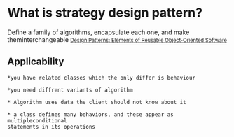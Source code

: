 # What is strategy design pattern?

Define a family of algorithms, encapsulate each one, and make theminterchangeable <small>[Design Patterns: Elements of Reusable Object-Oriented Software](https://www.amazon.com/Design-Patterns-Elements-Reusable-Object-Oriented/dp/0201633612)</small>


## Applicability

    *you have related classes which the only differ is behaviour
    
    *you need diffrent variants of algorithm
    
    * Algorithm uses data the client should not know about it
    
    * a class defines many behaviors, and these appear as multipleconditional
    statements in its operations